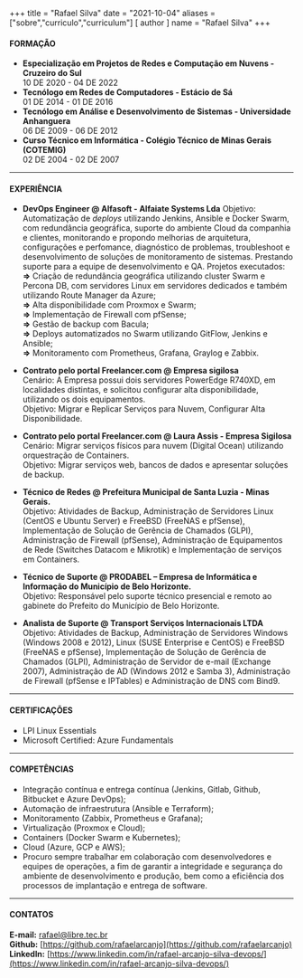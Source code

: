 +++
title = "Rafael Silva"
date = "2021-10-04"
aliases = ["sobre","curriculo","curriculum"]
[ author ]
  name = "Rafael Silva"
+++
#### FORMAÇÃO
* **Especialização em Projetos de Redes e Computação em Nuvens - Cruzeiro do Sul**  
  10 DE 2020 - 04 DE 2022
* **Tecnólogo em Redes de Computadores - Estácio de Sá**  
  01 DE 2014 - 01 DE 2016
* **Tecnólogo em Análise e Desenvolvimento de Sistemas - Universidade Anhanguera**  
  06 DE 2009 - 06 DE 2012
* **Curso Técnico em Informática - Colégio Técnico de Minas Gerais (COTEMIG)**  
  02 DE 2004 - 02 DE 2007

---

#### EXPERIÊNCIA
* **DevOps Engineer @ Alfasoft - Alfaiate Systems Lda**
  Objetivo: Automatização de *deploys* utilizando Jenkins, Ansible e Docker Swarm, com redundância geográfica, suporte do ambiente Cloud da companhia e clientes, monitorando e propondo melhorias de arquitetura, configurações e perfomance, diagnóstico de problemas, troubleshoot e desenvolvimento de soluções de monitoramento de sistemas. Prestando suporte para a equipe de desenvolvimento e QA.
  Projetos executados:  
  **=>** Criação de redundância geográfica utilizando cluster Swarm e Percona DB, com servidores Linux em servidores dedicados e também utilizando Route Manager da Azure;  
  **=>** Alta disponibilidade com Proxmox e Swarm;  
  **=>** Implementação de Firewall com pfSense;  
  **=>** Gestão de backup com Bacula;  
  **=>** Deploys automatizados no Swarm utilizando GitFlow, Jenkins e Ansible;  
  **=>** Monitoramento com Prometheus, Grafana, Graylog e Zabbix.  

* **Contrato pelo portal Freelancer.com @ Empresa sigilosa**  
  Cenário: A Empresa possui dois servidores PowerEdge R740XD, em localidades distintas, e solicitou configurar alta disponibilidade, utilizando os dois equipamentos.  
  Objetivo: Migrar e Replicar Serviços para Nuvem, Configurar Alta Disponibilidade.  

* **Contrato pelo portal Freelancer.com @ Laura Assis - Empresa Sigilosa**  
  Cenário: Migrar serviços físicos para nuvem (Digital Ocean) utilizando orquestração de Containers.  
  Objetivo: Migrar serviços web, bancos de dados e apresentar soluções de backup.  

* **Técnico de Redes @ Prefeitura Municipal de Santa Luzia - Minas Gerais.**  
  Objetivo: Atividades de Backup, Administração de Servidores Linux (CentOS e Ubuntu Server) e FreeBSD (FreeNAS e pfSense), Implementação de Solução de Gerência de Chamados (GLPI), Administração de Firewall (pfSense), Administração de Equipamentos de Rede (Switches Datacom e Mikrotik) e Implementação de serviços em Containers.

* **Técnico de Suporte @ PRODABEL – Empresa de Informática e Informação do Município de Belo Horizonte.**  
  Objetivo: Responsável pelo suporte técnico presencial e remoto ao gabinete do Prefeito do Município de Belo Horizonte.

* **Analista de Suporte @ Transport Serviços Internacionais LTDA**  
    Objetivo: Atividades de Backup, Administração de Servidores Windows (Windows 2008 e 2012), Linux (SUSE Enterprise e CentOS) e FreeBSD (FreeNAS e pfSense), Implementação de Solução de Gerência de Chamados (GLPI), Administração de Servidor de e-mail (Exchange 2007), Administração de AD (Windows 2012 e Samba 3), Administração de Firewall (pfSense e IPTables) e Administração de DNS com Bind9.

---

#### CERTIFICAÇÕES
* LPI Linux Essentials
* Microsoft Certified: Azure Fundamentals
---

#### COMPETÊNCIAS
* Integração contínua e entrega contínua (Jenkins, Gitlab, Github, Bitbucket e Azure DevOps);
* Automação de infraestrutura (Ansible e Terraform);
* Monitoramento (Zabbix, Prometheus e Grafana);
* Virtualização (Proxmox e Cloud);
* Containers (Docker Swarm e Kubernetes);
* Cloud (Azure, GCP e AWS);
* Procuro sempre trabalhar em colaboração com desenvolvedores e equipes de operações, a fim de garantir a integridade e segurança do ambiente de desenvolvimento e produção, bem como a eficiência dos processos de implantação e entrega de software.

---

#### CONTATOS
**E-mail:** [rafael@libre.tec.br](mailto:rafael@libre.tec.br)  
**Github:** [https://github.com/rafaelarcanjo](https://github.com/rafaelarcanjo)  
**LinkedIn:** [https://www.linkedin.com/in/rafael-arcanjo-silva-devops/](https://www.linkedin.com/in/rafael-arcanjo-silva-devops/)